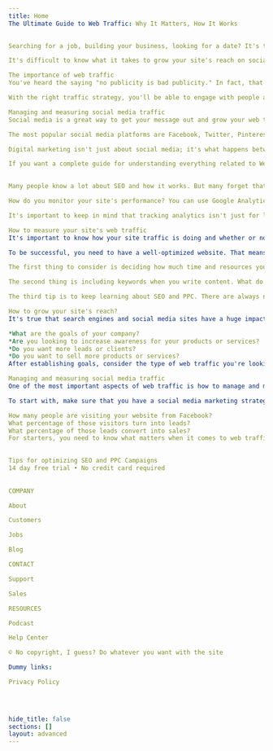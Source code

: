 ```yaml
---
title: Home
The Ultimate Guide to Web Traffic: Why It Matters, How It Works
 

Searching for a job, building your business, looking for a date? It's tough to be successful these days without exposure. And the best way to get that exposure is through web traffic. But how?

It's difficult to know what it takes to grow your site's reach on social media and search engines. That is why we've created this ultimate guide for web traffic. Learn about what matters most when it comes to this topic, and devise a plan for growth with the help of our tips and tools. With the right strategy, you'll have more visitors on your website in no time!

The importance of web traffic
You've heard the saying "no publicity is bad publicity." In fact, that can be true, but it depends on how you got the publicity. The truth is that we live in a digital world where your online presence matters, and it's important to get web traffic for your website. Buy Website traffic to your site and provides a way to reach an audience that might not otherwise find you. It has been shown that people who come from search engines are usually more interested in purchasing from you than those who come from social media.

With the right traffic strategy, you'll be able to engage with people at the top of the funnel, which will lead them down towards conversion. The goal is to attract new visitors and potential customers who are browsing for products and services like yours.

Managing and measuring social media traffic
Social media is a great way to get your message out and grow your web traffic. But it's also important to manage and measure the traffic so you know what is working best.

The most popular social media platforms are Facebook, Twitter, Pinterest, LinkedIn, and Instagram. You can use these sites to spread the word about your business or blog post. You can also use them to get feedback on products you are considering releasing or ask questions of potential customers. By monitoring this traffic, you can figure out which social media platform provides the most benefits for your business. For example, if Facebook is providing the most return in web traffic, consider focusing more of your time on that site versus LinkedIn.

Digital marketing isn't just about social media; it's what happens between all of those different platforms as well. It's how these tools work together to create an overall marketing strategy that will help increase your web traffic in the long run.

If you want a complete guide for understanding everything related to Web Traffic then be sure to read our Ultimate Guide!

 
Many people know a lot about SEO and how it works. But many forget that they also need to know their website's analytics. Analytics are like your site's vital signs - understanding them is the key to improving your site.

How do you monitor your site's performance? You can use Google Analytics, which will give you insights about traffic, visits, content engagement, page views, and more. This information will help you make informed decisions about the future of your site!

It's important to keep in mind that tracking analytics isn't just for large companies. Small businesses should invest time in this practice as well. Making sure you're following best practices from the start will save you time in the long run. And not only does it help boost your rankings with search engines - it also helps increase conversions and sales!

How to measure your site's web traffic
It's important to know how your site traffic is doing and whether or not you are meeting your goals. If you want to see how many visitors are on your website at any given moment, check out Google Analytics. It's a free application that will give you a better understanding of what people are doing on your website. You can also use Google Analytics to see which pages are attracting the most visitors and what content is being read more here: targetedwebtraffic.com.

To be successful, you need to have a well-optimized website. That means two things: ensuring it's up-to-date and that the content is relevant to your audience. Here are some of the most important ways you can do this:

The first thing to consider is deciding how much time and resources you want to invest in SEO and PPC campaigns. You can use both methods together, or focus on one or the other. Neither is more effective than the other, but it may depend on your business goals. Consider what is best for you and your business objectives.

The second thing is including keywords when you write content. What do visitors search for? Include those words in your content so they come across your site more often online!

The third tip is to keep learning about SEO and PPC. There are always new tips popping up as search engines change their ranking algorithms, so stay on top of what's happening in this field by following blogs like ours!

How to grow your site's reach?
It's true that search engines and social media sites have a huge impact on your site's reach. Which is why it's important to understand how these two channels work, and how to use them most effectively for your business. To start, you'll need a plan for what you want to achieve. You can't just throw out posts without a strategy. So, take some time to consider the following:

*What are the goals of your company?
*Are you looking to increase awareness for your products or services?
*Do you want more leads or clients?
*Do you want to sell more products or services?
After establishing goals, consider the type of web traffic you're looking for. For example, if you're looking to increase awareness, don't post too much on social media sites like Facebook and Twitter. These platforms are used mostly for personal connections and not marketing purposes. his will lead to an increase in conversions through targeted advertising, which will drive sales and generate revenue for your company. You can buy website traffic or using SEO services and check all your website traffic on Google Analytics, see where your visitors are coming from, and track a variety of other stats to see how you're doing. If you're looking for more leads or clients then focus on optimizing your website with keywords that people may be searching in Google, like "CPA Marketing" or "Personal Injury Attorney." When optimizing your website with keywords like this, remember that those are phrases people might search so try to include them in both the title tag of the page and within content (for example: "CPA Marketing Companies - The Best Place To Find An Agent In Your Area"). This way when potential clients do a search they will find your site at the top of their results page!

Managing and measuring social media traffic
One of the most important aspects of web traffic is how to manage and measure it. It can be difficult to know what metrics to pay attention to when you're looking at your site's analytics. That's why we put together this ultimate guide for web traffic: it'll help you identify and measure your social media traffic.

To start with, make sure that you have a social media marketing strategy in place. A good strategy will help you measure your social media traffic more accurately. You'll want to track and evaluate the following:

How many people are visiting your website from Facebook?
What percentage of those visitors turn into leads?
What percentage of those leads convert into sales?
For starters, you need to know what matters when it comes to web traffic. This can be done by looking at the factors that impact your site's visibility on search engines and social media. You also need to understand how these sites work so you're aware of what strategies are most effective.

 
Tips for optimizing SEO and PPC Campaigns
14 day free trial • No credit card required
 
 
COMPANY

About

Customers

Jobs

Blog

CONTACT

Support

Sales

RESOURCES

Podcast

Help Center

© No copyright, I guess? Do whatever you want with the site

Dummy links:

Privacy Policy

 

 
hide_title: false
sections: []
layout: advanced
---
```

